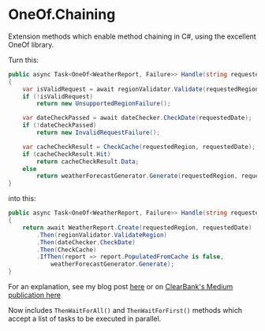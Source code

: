 # OneOf.Chaining
Extension methods which enable method chaining in C#, using the excellent OneOf library.

Turn this:
```csharp
public async Task<OneOf<WeatherReport, Failure>> Handle(string requestedRegion, DateTime requestedDate)
{
	var isValidRequest = await regionValidator.Validate(requestedRegion);
	if (!isValidRequest)
		return new UnsupportedRegionFailure();

	var dateCheckPassed = await dateChecker.CheckDate(requestedDate);
	if (!dateCheckPassed)
		return new InvalidRequestFailure();

	var cacheCheckResult = CheckCache(requestedRegion, requestedDate);
	if (cacheCheckResult.Hit)
		return cacheCheckResult.Data;
	else
		return weatherForecastGenerator.Generate(requestedRegion, requestedDate);
}
```

into this:
```csharp
public async Task<OneOf<WeatherReport, Failure>> Handle(string requestedRegion, DateTime requestedDate)
{
	return await WeatherReport.Create(requestedRegion, requestedDate)
		.Then(regionValidator.ValidateRegion)
		.Then(dateChecker.CheckDate)
		.Then(CheckCache)
		.IfThen(report => report.PopulatedFromCache is false, 
			weatherForecastGenerator.Generate);
}
```

For an explanation, see my blog post [here](https://forkinthecode.net/2023/07/19/async-method-chaining.html) or on [ClearBank's Medium publication here](https://medium.com/clearbank/async-method-chaining-in-c-8f15d162bcee)

Now includes `ThenWaitForAll()` and `ThenWaitForFirst()` methods which accept a list of tasks to be executed in parallel.